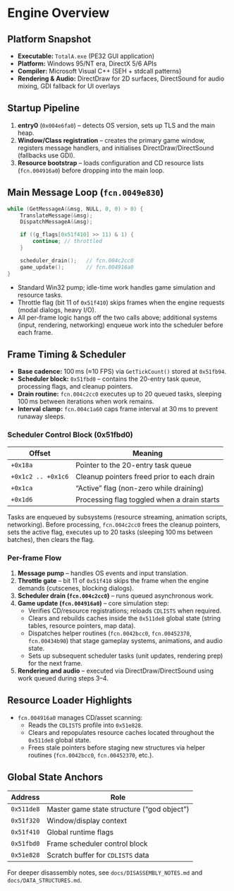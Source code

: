 # Engine Overview

## Platform Snapshot
- **Executable:** `TotalA.exe` (PE32 GUI application)
- **Platform:** Windows 95/NT era, DirectX 5/6 APIs
- **Compiler:** Microsoft Visual C++ (SEH + stdcall patterns)
- **Rendering & Audio:** DirectDraw for 2D surfaces, DirectSound for audio mixing, GDI fallback for UI overlays

## Startup Pipeline
1. **entry0** (`0x004e6fa0`) – detects OS version, sets up TLS and the main heap.
2. **Window/Class registration** – creates the primary game window, registers message handlers, and initialises DirectDraw/DirectSound (fallbacks use GDI).
3. **Resource bootstrap** – loads configuration and CD resource lists (`fcn.004916a0`) before dropping into the main loop.

## Main Message Loop (`fcn.0049e830`)
```c
while (GetMessageA(&msg, NULL, 0, 0) > 0) {
    TranslateMessage(&msg);
    DispatchMessageA(&msg);

    if ((g_flags[0x51f410] >> 11) & 1) {
        continue; // throttled
    }

    scheduler_drain();   // fcn.004c2cc0
    game_update();       // fcn.004916a0
}
```
- Standard Win32 pump; idle-time work handles game simulation and resource tasks.
- Throttle flag (bit 11 of `0x51f410`) skips frames when the engine requests (modal dialogs, heavy I/O).
- All per-frame logic hangs off the two calls above; additional systems (input, rendering, networking) enqueue work into the scheduler before each frame.

## Frame Timing & Scheduler
- **Base cadence:** 100 ms (≈10 FPS) via `GetTickCount()` stored at `0x51fb94`.
- **Scheduler block:** `0x51fbd0` – contains the 20-entry task queue, processing flags, and cleanup pointers.
- **Drain routine:** `fcn.004c2cc0` executes up to 20 queued tasks, sleeping 100 ms between iterations when work remains.
- **Interval clamp:** `fcn.004c1a60` caps frame interval at 30 ms to prevent runaway sleeps.

### Scheduler Control Block (0x51fbd0)
| Offset | Meaning |
| ------ | ------- |
| `+0x18a` | Pointer to the 20-entry task queue |
| `+0x1c2 .. +0x1c6` | Cleanup pointers freed prior to each drain |
| `+0x1ca` | “Active” flag (non-zero while draining) |
| `+0x1d6` | Processing flag toggled when a drain starts |

Tasks are enqueued by subsystems (resource streaming, animation scripts, networking). Before processing, `fcn.004c2cc0` frees the cleanup pointers, sets the active flag, executes up to 20 tasks (sleeping 100 ms between batches), then clears the flag.

### Per-frame Flow
1. **Message pump** – handles OS events and input translation.
2. **Throttle gate** – bit 11 of `0x51f410` skips the frame when the engine demands (cutscenes, blocking dialogs).
3. **Scheduler drain (`fcn.004c2cc0`)** – runs queued asynchronous work.
4. **Game update (`fcn.004916a0`)** – core simulation step:
   - Verifies CD/resource registrations; reloads `CDLISTS` when required.
   - Clears and rebuilds caches inside the `0x511de8` global state (string tables, resource pointers, map data).
   - Dispatches helper routines (`fcn.0042bcc0`, `fcn.00452370`, `fcn.00434b90`) that stage gameplay systems, animations, and audio state.
   - Sets up subsequent scheduler tasks (unit updates, rendering prep) for the next frame.
5. **Rendering and audio** – executed via DirectDraw/DirectSound using work queued during steps 3–4.

## Resource Loader Highlights
- `fcn.004916a0` manages CD/asset scanning:
  - Reads the `CDLISTS` profile into `0x51e828`.
  - Clears and repopulates resource caches located throughout the `0x511de8` global state.
  - Frees stale pointers before staging new structures via helper routines (`fcn.0042bcc0`, `fcn.00452370`, etc.).

## Global State Anchors
| Address | Role |
| ------- | ---- |
| `0x511de8` | Master game state structure (“god object”) |
| `0x51f320` | Window/display context |
| `0x51f410` | Global runtime flags |
| `0x51fbd0` | Frame scheduler control block |
| `0x51e828` | Scratch buffer for `CDLISTS` data |

For deeper disassembly notes, see `docs/DISASSEMBLY_NOTES.md` and `docs/DATA_STRUCTURES.md`.
